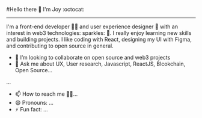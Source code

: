  #Hello there :wave: I'm Joy :octocat:
***


I'm a front-end developer :woman_technologist: and user experience designer :art: with an interest in web3 technologies: sparkles: :dizzy:. I really enjoy learning new skills and building projects. I like coding with React, designing my UI with Figma, and contributing to open source in general.

- 👯 I’m looking to collaborate on open source and web3 projects
- 💬 Ask me about UX, User research, Javascript, ReactJS, Blcokchain, Open Source...

...
- 📫 How to reach me :pushpin::confetti_ball:...
- 😄 Pronouns: ...
- ⚡ Fun fact: ...

